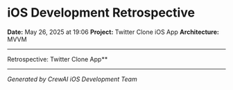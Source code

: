 # iOS Development Retrospective
**Date:** May 26, 2025 at 19:06
**Project:** Twitter Clone iOS App
**Architecture:** MVVM

---

Retrospective: Twitter Clone App**

---

*Generated by CrewAI iOS Development Team*
